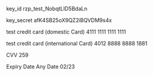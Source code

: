 key_id					                     		  rzp_test_NobqtLID5BdaLn


key_secret				                    		afK4SB25oX9QZ2iBQVDM9s4x	


test credit card (domestic Card)		    	4111 1111 1111 1111 	


test credit card (international Card)			4012 8888 8888 1881	


CVV					                           		259	
  

Expiry Date			                     			Any Date	02/23
  





